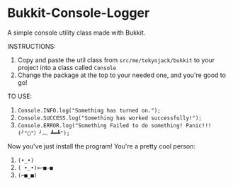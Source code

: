 # Bukkit-Console-Logger
A simple console utility class made with Bukkit.

INSTRUCTIONS:
1. Copy and paste the util class from ```src/me/tokyojack/bukkit``` to your project into a class called ```Console```
2. Change the package at the top to your needed one, and you're good to go!

TO USE:
1. ```Console.INFO.log("Something has turned on.");```
1. ```Console.SUCCESS.log("Something has worked successfully!");```
1. ```Console.ERROR.log("Something Failed to do something! Panic!!! (╯°□°）╯︵ ┻━┻");```

Now you've just install the program! You're a pretty cool person:
1. ```(•_•)```
2. ```( •_•)>⌐■-■```
3. ```(⌐■_■)```
